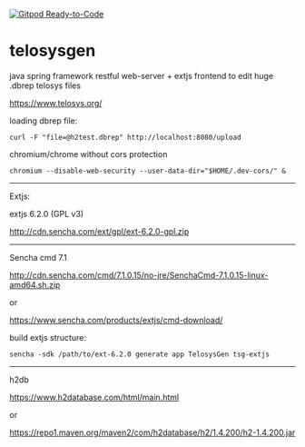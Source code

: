 [![Gitpod Ready-to-Code](https://img.shields.io/badge/Gitpod-Ready--to--Code-blue?logo=gitpod)](https://gitpod.io/#https://github.com/nilzao/telosysgen) 

# telosysgen

java spring framework restful web-server + extjs frontend to edit huge .dbrep telosys files

https://www.telosys.org/

loading dbrep file:

    curl -F "file=@h2test.dbrep" http://localhost:8080/upload

chromium/chrome without cors protection

    chromium --disable-web-security --user-data-dir="$HOME/.dev-cors/" &

---

Extjs:

extjs 6.2.0 (GPL v3)

http://cdn.sencha.com/ext/gpl/ext-6.2.0-gpl.zip

---

Sencha cmd 7.1

http://cdn.sencha.com/cmd/7.1.0.15/no-jre/SenchaCmd-7.1.0.15-linux-amd64.sh.zip

or

https://www.sencha.com/products/extjs/cmd-download/

build extjs structure:

    sencha -sdk /path/to/ext-6.2.0 generate app TelosysGen tsg-extjs


---

h2db

https://www.h2database.com/html/main.html

or

https://repo1.maven.org/maven2/com/h2database/h2/1.4.200/h2-1.4.200.jar
